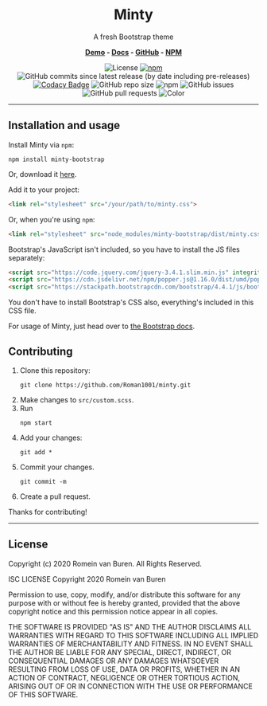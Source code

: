 <h1 align="center">Minty</h1>
<p align="center">A fresh Bootstrap theme</p>
<p align="center"><strong>
  <a href="https://roman1001.github.io/minty/" rel="nofollow">Demo</a> - <a href="https://github.com/Roman1001/minty/blob/master/README.md">Docs</a> - <a href="https://github.com/Roman1001/minty">GitHub</a> - <a href="https://www.npmjs.com/package/minty-bootstrap">NPM</a>
</strong></p>
<p align="center">
  <img alt="License" src="https://img.shields.io/npm/l/minty-bootstrap">
  <a href="https://www.npmjs.com/package/minty-bootstrap"><img alt="npm" src="https://img.shields.io/npm/v/minty-bootstrap"></a>
  <img alt="GitHub commits since latest release (by date including pre-releases)" src="https://img.shields.io/github/commits-since/roman1001/minty/latest?include_prereleases">
  <a href="https://www.codacy.com/manual/romein/minty?utm_source=github.com&amp;utm_medium=referral&amp;utm_content=Roman1001/minty&amp;utm_campaign=Badge_Grade"><img alt="Codacy Badge" src="https://api.codacy.com/project/badge/Grade/cf5b2ec75a5b4ca7adccc31d97db7b9f"></a>
  <img alt="GitHub repo size" src="https://img.shields.io/github/repo-size/roman1001/minty?label=size">
  <img alt="npm" src="https://img.shields.io/npm/dt/minty-bootstrap?logo=npm">
  <img alt="GitHub issues" src="https://img.shields.io/github/issues/roman1001/minty">
  <img alt="GitHub pull requests" src="https://img.shields.io/github/issues-pr/roman1001/minty">
  <img alt="Color" src="https://img.shields.io/badge/color-mint-%2320c997">
</p>

---

## Installation and usage

Install Minty via `npm`:

```shell
npm install minty-bootstrap
```

Or, download it [here](https://github.com/Roman1001/minty/releases/latest).

Add it to your project:

```html
<link rel="stylesheet" src="/your/path/to/minty.css">
```

Or, when you're using `npm`:

```html
<link rel="stylesheet" src="node_modules/minty-bootstrap/dist/minty.css">
```

Bootstrap's JavaScript isn't included, so you have to install the JS files separately:

```html
<script src="https://code.jquery.com/jquery-3.4.1.slim.min.js" integrity="sha384-J6qa4849blE2+poT4WnyKhv5vZF5SrPo0iEjwBvKU7imGFAV0wwj1yYfoRSJoZ+n" crossorigin="anonymous"></script>
<script src="https://cdn.jsdelivr.net/npm/popper.js@1.16.0/dist/umd/popper.min.js" integrity="sha384-Q6E9RHvbIyZFJoft+2mJbHaEWldlvI9IOYy5n3zV9zzTtmI3UksdQRVvoxMfooAo" crossorigin="anonymous"></script>
<script src="https://stackpath.bootstrapcdn.com/bootstrap/4.4.1/js/bootstrap.min.js" integrity="sha384-wfSDF2E50Y2D1uUdj0O3uMBJnjuUD4Ih7YwaYd1iqfktj0Uod8GCExl3Og8ifwB6" crossorigin="anonymous"></script>
```

You don't have to install Bootstrap's CSS also, everything's included in this CSS file.

For usage of Minty, just head over to [the Bootstrap docs](https://getbootstrap.com).

## Contributing

1. Clone this repository:
   ```shell
   git clone https://github.com/Roman1001/minty.git
   ```
2. Make changes to `src/custom.scss`.
3. Run
   ```shell
   npm start
   ```
4. Add your changes:
   ```shell
   git add *
   ```
5. Commit your changes.
   ```shell
   git commit -m
   ```
6. Create a pull request.

Thanks for contributing!

---

## License
Copyright (c) 2020 Romein van Buren. All Rights Reserved.

ISC LICENSE
Copyright 2020 Romein van Buren

Permission to use, copy, modify, and/or distribute this software for any purpose with or without fee is hereby granted, provided that the above copyright notice and this permission notice appear in all copies.

THE SOFTWARE IS PROVIDED "AS IS" AND THE AUTHOR DISCLAIMS ALL WARRANTIES WITH REGARD TO THIS SOFTWARE INCLUDING ALL IMPLIED WARRANTIES OF MERCHANTABILITY AND FITNESS. IN NO EVENT SHALL THE AUTHOR BE LIABLE FOR ANY SPECIAL, DIRECT, INDIRECT, OR CONSEQUENTIAL DAMAGES OR ANY DAMAGES WHATSOEVER RESULTING FROM LOSS OF USE, DATA OR PROFITS, WHETHER IN AN ACTION OF CONTRACT, NEGLIGENCE OR OTHER TORTIOUS ACTION, ARISING OUT OF OR IN CONNECTION WITH THE USE OR PERFORMANCE OF THIS SOFTWARE.
